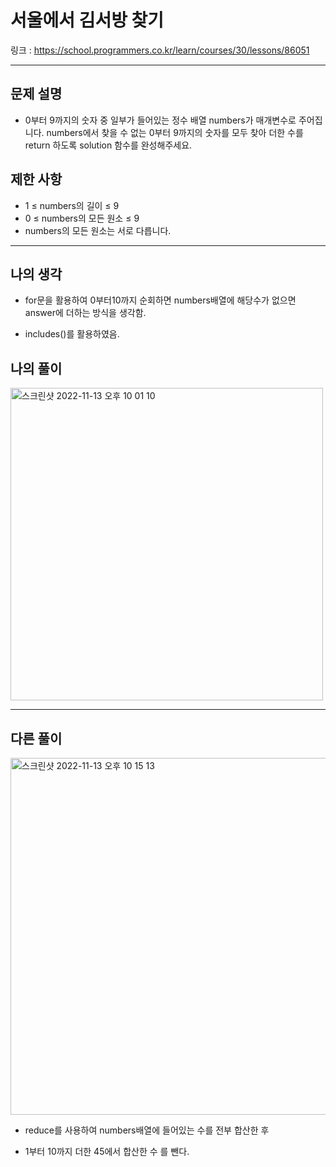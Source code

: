 # 서울에서 김서방 찾기

링크 : https://school.programmers.co.kr/learn/courses/30/lessons/86051

---

## 문제 설명

- 0부터 9까지의 숫자 중 일부가 들어있는 정수 배열 numbers가 매개변수로 주어집니다. numbers에서 찾을 수 없는 0부터 9까지의 숫자를 모두 찾아 더한 수를 return 하도록 solution 함수를 완성해주세요.

## 제한 사항

- 1 ≤ numbers의 길이 ≤ 9
- 0 ≤ numbers의 모든 원소 ≤ 9
- numbers의 모든 원소는 서로 다릅니다.

---

## 나의 생각

- for문을 활용하여 0부터10까지 순회하면 numbers배열에 해당수가 없으면 answer에 더하는 방식을 생각함.

- includes()를 활용하였음.

## 나의 풀이

<img width="500" alt="스크린샷 2022-11-13 오후 10 01 10" src="https://user-images.githubusercontent.com/94230809/201523280-6bc5ac99-1e0d-49ba-965e-87d677f51466.png">

---

## 다른 풀이

<img width="571" alt="스크린샷 2022-11-13 오후 10 15 13" src="https://user-images.githubusercontent.com/94230809/201523623-e7b6f9b4-73fe-4421-bc11-2352585d05ed.png">

- reduce를 사용하여 numbers배열에 들어있는 수를 전부 합산한 후

- 1부터 10까지 더한 45에서 합산한 수 를 뺀다.
